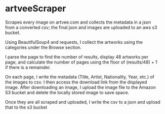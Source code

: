 # artveeScraper
Scrapes every image on artvee.com and collects the metadata in a json from a converted csv; the final json and images are uploaded to an aws s3 bucket.

Using BeautifulSoup4 and requests, I collect the artworks using the categories under the Browse section. 

I parse the page to find the number of results, display 48 artworks per page, and calculate the number of pages using the floor of (results/48) + 1 if there is a remainder.

On each page, I write the metadata (Title, Artist, Nationality, Year, etc.) of the images to csv. I then access the download link from the displayed image. After downloading an image, I upload the image file to the Amazon S3 bucket and delete the locally stored image to save space. 

Once they are all scraped and uploaded, I write the csv to a json and upload that to the s3 bucket
